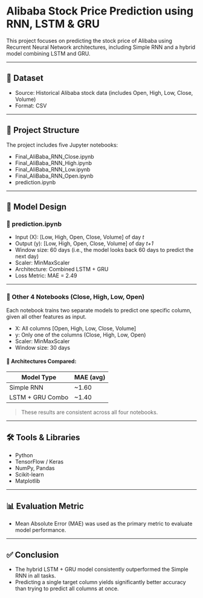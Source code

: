 # Alibaba Stock Price Prediction using RNN, LSTM & GRU

This project focuses on predicting the stock price of Alibaba using Recurrent Neural Network architectures, including Simple RNN and a hybrid model combining LSTM and GRU.

---

## 📁 Dataset

- Source: Historical Alibaba stock data (includes Open, High, Low, Close, Volume)
- Format: CSV

---

## 📂 Project Structure

The project includes five Jupyter notebooks:

- Final_AliBaba_RNN_Close.ipynb
- Final_AliBaba_RNN_High.ipynb
- Final_AliBaba_RNN_Low.ipynb
- Final_AliBaba_RNN_Open.ipynb
- prediction.ipynb

---

## 🧠 Model Design

### 🔹 prediction.ipynb

- Input (X): [Low, High, Open, Close, Volume] of day *t*
- Output (y): [Low, High, Open, Close, Volume] of day *t+1*
- Window size: 60 days (i.e., the model looks back 60 days to predict the next day)
- Scaler: MinMaxScaler
- Architecture: Combined LSTM + GRU
- Loss Metric: MAE = 2.49

---

### 🔹 Other 4 Notebooks (Close, High, Low, Open)

Each notebook trains two separate models to predict one specific column, given all other features as input.

- X: All columns [Open, High, Low, Close, Volume]
- y: Only one of the columns (Close, High, Low, Open)
- Scaler: MinMaxScaler
- Window size: 30 days

#### 🔸 Architectures Compared:

| Model Type       | MAE (avg) |
|------------------|-----------|
| Simple RNN       | ~1.60     |
| LSTM + GRU Combo | ~1.40     |

> These results are consistent across all four notebooks.

---

## 🛠 Tools & Libraries

- Python
- TensorFlow / Keras
- NumPy, Pandas
- Scikit-learn
- Matplotlib

---

## 📊 Evaluation Metric

- Mean Absolute Error (MAE) was used as the primary metric to evaluate model performance.

---

## ✅ Conclusion

- The hybrid LSTM + GRU model consistently outperformed the Simple RNN in all tasks.
- Predicting a single target column yields significantly better accuracy than trying to predict all columns at once.
